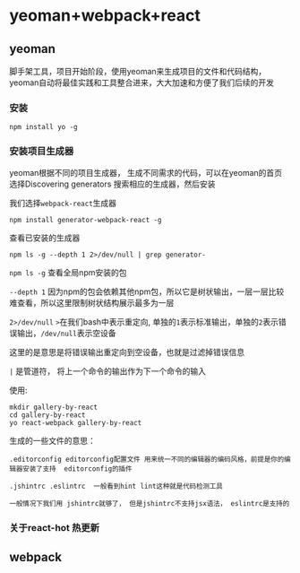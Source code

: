 # yeoman+webpack+react

## yeoman

脚手架工具，项目开始阶段，使用yeoman来生成项目的文件和代码结构，yeoman自动将最佳实践和工具整合进来，大大加速和方便了我们后续的开发

### 安装


```shell
npm install yo -g
```

### 安装项目生成器

yeoman根据不同的项目生成器， 生成不同需求的代码，可以在yeoman的首页 选择Discovering generators 搜索相应的生成器，然后安装

我们选择`webpack-react`生成器

```shell
npm install generator-webpack-react -g
```

查看已安装的生成器
```shell
npm ls -g --depth 1 2>/dev/null | grep generator-
```

`npm ls -g` 查看全局npm安装的包

`--depth 1` 因为npm的包会依赖其他npm包，所以它是树状输出，一层一层比较难查看，所以这里限制树状结构展示最多为一层

`2>/dev/null`  `>`在我们bash中表示重定向, 单独的`1`表示标准输出，单独的`2`表示错误输出，`/dev/null`表示空设备

这里的是意思是将错误输出重定向到空设备，也就是过滤掉错误信息

`|` 是管道符， 将上一个命令的输出作为下一个命令的输入


使用:

```shell
mkdir gallery-by-react
cd gallery-by-react
yo react-webpack gallery-by-react
```


生成的一些文件的意思：

```
.editorconfig editorconfig配置文件 用来统一不同的编辑器的编码风格，前提是你的编辑器安装了支持  editorconfig的插件

.jshintrc .eslintrc  一般看到hint lint这种就是代码检测工具

一般情况下我们用 jshintrc就够了， 但是jshintrc不支持jsx语法， eslintrc是支持的
```


### 关于react-hot 热更新


## webpack




 
